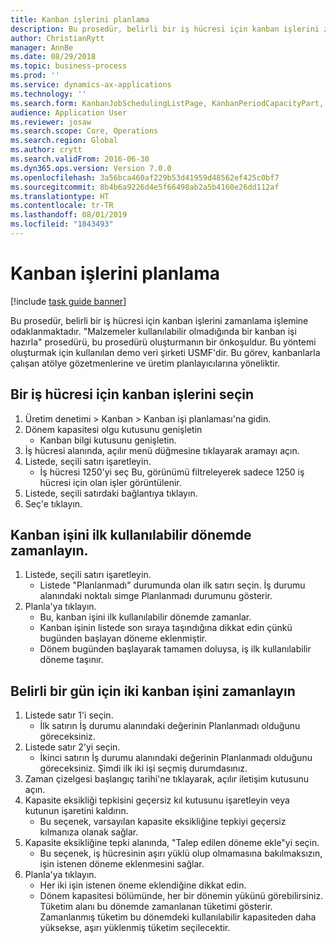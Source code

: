```yaml
---
title: Kanban işlerini planlama
description: Bu prosedür, belirli bir iş hücresi için kanban işlerini zamanlama işlemine odaklanmaktadır.
author: ChristianRytt
manager: AnnBe
ms.date: 08/29/2018
ms.topic: business-process
ms.prod: ''
ms.service: dynamics-ax-applications
ms.technology: ''
ms.search.form: KanbanJobSchedulingListPage, KanbanPeriodCapacityPart, SysLookupMultiSelectGrid, KanbanBoardScheduleJobForward
audience: Application User
ms.reviewer: josaw
ms.search.scope: Core, Operations
ms.search.region: Global
ms.author: crytt
ms.search.validFrom: 2016-06-30
ms.dyn365.ops.version: Version 7.0.0
ms.openlocfilehash: 3a56bca460af229b53d41959d48562ef425c0bf7
ms.sourcegitcommit: 8b4b6a9226d4e5f66498ab2a5b4160e26dd112af
ms.translationtype: HT
ms.contentlocale: tr-TR
ms.lasthandoff: 08/01/2019
ms.locfileid: "1843493"
---
```

# <a name="schedule-kanban-jobs"></a>Kanban işlerini planlama

[!include [task guide banner](../../includes/task-guide-banner.md)]

Bu prosedür, belirli bir iş hücresi için kanban işlerini zamanlama işlemine odaklanmaktadır. "Malzemeler kullanılabilir olmadığında bir kanban işi hazırla" prosedürü, bu prosedürü oluşturmanın bir önkoşuldur. Bu yöntemi oluşturmak için kullanılan demo veri şirketi USMF'dir. Bu görev, kanbanlarla çalışan atölye gözetmenlerine ve üretim planlayıcılarına yöneliktir.


## <a name="select-kanban-jobs-for-a-work-cell"></a>Bir iş hücresi için kanban işlerini seçin
1. Üretim denetimi > Kanban > Kanban işi planlaması'na gidin.
2. Dönem kapasitesi olgu kutusunu genişletin
    * Kanban bilgi kutusunu genişletin.  
3. İş hücresi alanında, açılır menü düğmesine tıklayarak aramayı açın.
4. Listede, seçili satırı işaretleyin.
    * İş hücresi 1250'yi seç Bu, görünümü filtreleyerek sadece 1250 iş hücresi için olan işler görüntülenir.  
5. Listede, seçili satırdaki bağlantıya tıklayın.
6. Seç'e tıklayın.

## <a name="schedule-a-kanban-job-in-the-first-available-period"></a>Kanban işini ilk kullanılabilir dönemde zamanlayın.
1. Listede, seçili satırı işaretleyin.
    * Listede "Planlanmadı" durumunda olan ilk satırı seçin. İş durumu alanındaki noktalı simge Planlanmadı durumunu gösterir.  
2. Planla'ya tıklayın.
    * Bu, kanban işini ilk kullanılabilir dönemde zamanlar.  
    * Kanban işinin listede son sıraya taşındığına dikkat edin çünkü bugünden başlayan döneme eklenmiştir.  
    * Dönem bugünden başlayarak tamamen doluysa, iş ilk kullanılabilir döneme taşınır.  

## <a name="schedule-two-kanban-jobs-for-a-specific-day"></a>Belirli bir gün için iki kanban işini zamanlayın
1. Listede satır 1'i seçin.
    * İlk satırın İş durumu alanındaki değerinin Planlanmadı olduğunu göreceksiniz.  
2. Listede satır 2'yi seçin.
    * İkinci satırın İş durumu alanındaki değerinin Planlanmadı olduğunu göreceksiniz. Şimdi ilk iki işi seçmiş durumdasınız.  
3. Zaman çizelgesi başlangıç tarihi'ne tıklayarak, açılır iletişim kutusunu açın.
4. Kapasite eksikliği tepkisini geçersiz kıl kutusunu işaretleyin veya kutunun işaretini kaldırın.
    * Bu seçenek, varsayılan kapasite eksikliğine tepkiyi geçersiz kılmanıza olanak sağlar.  
5. Kapasite eksikliğine tepki alanında, "Talep edilen döneme ekle"yi seçin.
    * Bu seçenek, iş hücresinin aşırı yüklü olup olmamasına bakılmaksızın, işin istenen döneme eklenmesini sağlar.  
6. Planla'ya tıklayın.
    * Her iki işin istenen öneme eklendiğine dikkat edin.  
    * Dönem kapasitesi bölümünde, her bir dönemin yükünü görebilirsiniz. Tüketim alanı bu dönemde zamanlanan tüketimi gösterir. Zamanlanmış tüketim bu dönemdeki kullanılabilir kapasiteden daha yüksekse, aşırı yüklenmiş tüketim seçilecektir.  

